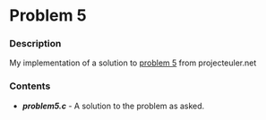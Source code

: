# Problem 5

### Description
My implementation of a solution to [problem 5](https://projecteuler.net/problem=5) from projecteuler.net

### Contents
* ***problem5.c*** - A solution to the problem as asked.